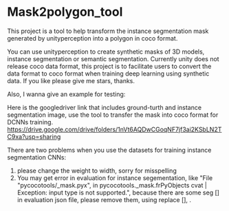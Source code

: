# Mask2polygon_tool
This project is a tool to help transform the instance segmentation mask generated by unityperception into a polygon in coco format.

You can use unityperception to create synthetic masks of 3D models, instance segmentation or semantic segmentation. 
Currently unity does not release coco data format, this project is to facilitate users to convert the data format to coco format when training deep learning using synthetic data. If you like please give me stars, thanks.

Also, I wanna give an example for testing:

Here is the googledriver link that includes ground-turth and instance segmentation image, use the tool to transfer the mask into coco format for DCNNs training. 
https://drive.google.com/drive/folders/1nVt6AQDwCGoqNF7jf3ai2KSbLN2TC9xa?usp=sharing

There are two problems when you use the datasets for training instance segmentation CNNs:
1. please change the weight to width, sorry for misspelling
2. You may get error in evaluation for instance segementation, like "File "pycocotools/_mask.pyx", in pycocotools._mask.frPyObjects
cvat          | Exception: input type is not supported.", because there are some seg [] in evaluation json file, please remove them, using replace [], . 
